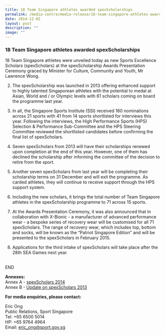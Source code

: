 ```yaml
---
title: 18 Team Singapore athletes awarded spexScholarships
permalink: /media-centre/media-release/18-team-singapore-athletes-awarded-spexscholarships/
date: 2014-12-02
layout: post
description: ""
image: ""
---
```

### **18 Team Singapore athletes awarded spexScholarships**
18 Team Singapore athletes were unveiled today as new Sports Excellence Scholars (spexScholars) at the spexScholarship Awards Presentation Ceremony graced by Minister for Culture, Community and Youth, Mr Lawrence Wong.

2. The spexScholarship was launched in 2013 offering enhanced support to highly talented Singaporean athletes with the potential to medal at Asian, World and / or Olympic levels with 61 scholars coming on board the programme last year.

3. In all, the Singapore Sports Institute (SSI) received 160 nominations across 21 sports with 41 from 14 sports shortlisted for interviews this year. Following the interviews, the High Performance Sports (HPS) Selection & Performance Sub-Committee and the HPS Steering Committee reviewed the shortlisted candidates before confirming the final list of spexScholars.

4. Seven spexScholars from 2013 will have their scholarships renewed upon completion at the end of this year. However, one of them has declined the scholarship after informing the committee of the decision to retire from the sport.

5. Another seven spexScholars from last year will be completing their scholarship terms on 31 December and will exit the programme. As carded athletes, they will continue to receive support through the HPS support system.

6. Including the new scholars, it brings the total number of Team Singapore athletes in the spexScholarship programme to 71 across 15 sports.

7. At the Awards Presentation Ceremony, it was also announced that in collaboration with X-Bionic - a manufacturer of advanced performance wear - a bespoke series of recovery wear will be customised for all 71 spexScholars. The range of recovery wear, which includes top, bottom and socks, will be known as the “Patriot Singapore Edition” and will be presented to the spexScholars in February 2015.

8. Applications for the third intake of spexScholars will take place after the 28th SEA Games next year.   
 

END

**Annexes:**
<br>Annex A - [spexScholars 2014](/files/Media%20Centre/Media%20Release/2014/December/Annex%20A%20%20spexScholars%202014.pdf)
<br>Annex B - [Update on spexScholars 2013](/files/Media%20Centre/Media%20Release/2014/December/Annex%20B%20%20Updated%20List%20of%20spexScholars%202013.pdf)

**For media enquiries, please contact:**

Eric Ong  
Public Relations, Sport Singapore  
Tel: +65 6500 5014  
HP: +65 9764 4964  
Email: [eric\_ong@sport.gov.sg](mailto:eric_ong@sport.gov.sg)